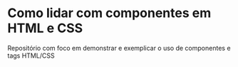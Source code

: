 # Como lidar com componentes em HTML e CSS

Repositório com foco em demonstrar e exemplicar o uso de componentes e tags HTML/CSS
